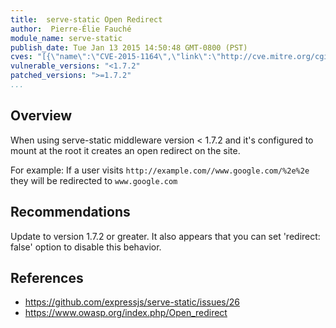 ```yaml
---
title:  serve-static Open Redirect
author:  Pierre-Élie Fauché
module_name: serve-static
publish_date: Tue Jan 13 2015 14:50:48 GMT-0800 (PST) 
cves: "[{\"name\":\"CVE-2015-1164\",\"link\":\"http://cve.mitre.org/cgi-bin/cvename.cgi?name=CVE-2015-1164\"}]"
vulnerable_versions: "<1.7.2"
patched_versions: ">=1.7.2"
...
```


## Overview

When using serve-static middleware version < 1.7.2 and it's configured to mount at the root it creates an open redirect on the site.

For example:
If a user visits `http://example.com//www.google.com/%2e%2e` they will be redirected to `www.google.com`

## Recommendations
Update to version 1.7.2 or greater. It also appears that you can set 'redirect: false' option to disable this behavior.

## References
- https://github.com/expressjs/serve-static/issues/26
- https://www.owasp.org/index.php/Open_redirect
